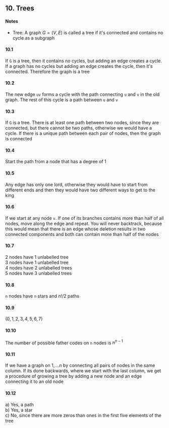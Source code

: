 ## 10. Trees

#### Notes
- Tree: A graph $G=(V,E)$ is called a tree if it's connected and contains no cycle as a subgraph  


#### 10.1
If `G` is a tree, then it contains no cycles, but adding an edge creates a cycle. If a graph has no cycles but adding an edge creates the cycle, then it's connected. Therefore the graph is a tree  


#### 10.2
The new edge `uv` forms a cycle with the path connecting `u` and `v` in the old graph. The rest of this cycle is a path between `u` and `v`  


#### 10.3
If `G` is a tree. There is at least one path between two nodes, since they are connected, but there cannot be two paths, otherwise we would have a cycle. If there is a unique path between each pair of nodes, then the graph is connected  


#### 10.4
Start the path from a node that has a degree of 1  


#### 10.5
Any edge has only one lord, otherwise they would have to start from different ends and then they would have two different ways to get to the king  


#### 10.6
If we start at any node `v`. If one of its branches contains more than half of all nodes, move along the edge and repeat. You will never backtrack, because this would mean that there is an edge whose deletion results in two connected components and both can contain more than half of the nodes  


#### 10.7
2 nodes have 1 unlabelled tree  
3 nodes have 1 unlabelled tree  
4 nodes have 2 unlabelled trees  
5 nodes have 3 unlabelled trees  


#### 10.8
`n` nodes have `n` stars and $n!/2$ paths  


#### 10.9
$(0,1,2,3,4,5,6,7)$  


#### 10.10
The number of possible father codes on `n` nodes is $n^{n-1}$  


#### 10.11
If we have a graph on ${1,\dots n}$ by connecting all pairs of nodes in the same column. If its done backwards, where we start with the last column, we get a procedure of growing a tree by adding a new node and an edge connecting it to an old node  


#### 10.12
a) Yes, a path  
b) Yes, a star  
c) No, since there are more zeros than ones in the first five elements of the tree  
